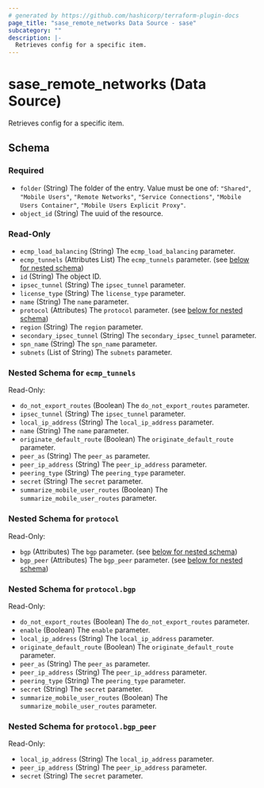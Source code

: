 ```yaml
---
# generated by https://github.com/hashicorp/terraform-plugin-docs
page_title: "sase_remote_networks Data Source - sase"
subcategory: ""
description: |-
  Retrieves config for a specific item.
---
```


# sase_remote_networks (Data Source)

Retrieves config for a specific item.



<!-- schema generated by tfplugindocs -->
## Schema

### Required

- `folder` (String) The folder of the entry. Value must be one of: `"Shared"`, `"Mobile Users"`, `"Remote Networks"`, `"Service Connections"`, `"Mobile Users Container"`, `"Mobile Users Explicit Proxy"`.
- `object_id` (String) The uuid of the resource.

### Read-Only

- `ecmp_load_balancing` (String) The `ecmp_load_balancing` parameter.
- `ecmp_tunnels` (Attributes List) The `ecmp_tunnels` parameter. (see [below for nested schema](#nestedatt--ecmp_tunnels))
- `id` (String) The object ID.
- `ipsec_tunnel` (String) The `ipsec_tunnel` parameter.
- `license_type` (String) The `license_type` parameter.
- `name` (String) The `name` parameter.
- `protocol` (Attributes) The `protocol` parameter. (see [below for nested schema](#nestedatt--protocol))
- `region` (String) The `region` parameter.
- `secondary_ipsec_tunnel` (String) The `secondary_ipsec_tunnel` parameter.
- `spn_name` (String) The `spn_name` parameter.
- `subnets` (List of String) The `subnets` parameter.

<a id="nestedatt--ecmp_tunnels"></a>
### Nested Schema for `ecmp_tunnels`

Read-Only:

- `do_not_export_routes` (Boolean) The `do_not_export_routes` parameter.
- `ipsec_tunnel` (String) The `ipsec_tunnel` parameter.
- `local_ip_address` (String) The `local_ip_address` parameter.
- `name` (String) The `name` parameter.
- `originate_default_route` (Boolean) The `originate_default_route` parameter.
- `peer_as` (String) The `peer_as` parameter.
- `peer_ip_address` (String) The `peer_ip_address` parameter.
- `peering_type` (String) The `peering_type` parameter.
- `secret` (String) The `secret` parameter.
- `summarize_mobile_user_routes` (Boolean) The `summarize_mobile_user_routes` parameter.


<a id="nestedatt--protocol"></a>
### Nested Schema for `protocol`

Read-Only:

- `bgp` (Attributes) The `bgp` parameter. (see [below for nested schema](#nestedatt--protocol--bgp))
- `bgp_peer` (Attributes) The `bgp_peer` parameter. (see [below for nested schema](#nestedatt--protocol--bgp_peer))

<a id="nestedatt--protocol--bgp"></a>
### Nested Schema for `protocol.bgp`

Read-Only:

- `do_not_export_routes` (Boolean) The `do_not_export_routes` parameter.
- `enable` (Boolean) The `enable` parameter.
- `local_ip_address` (String) The `local_ip_address` parameter.
- `originate_default_route` (Boolean) The `originate_default_route` parameter.
- `peer_as` (String) The `peer_as` parameter.
- `peer_ip_address` (String) The `peer_ip_address` parameter.
- `peering_type` (String) The `peering_type` parameter.
- `secret` (String) The `secret` parameter.
- `summarize_mobile_user_routes` (Boolean) The `summarize_mobile_user_routes` parameter.


<a id="nestedatt--protocol--bgp_peer"></a>
### Nested Schema for `protocol.bgp_peer`

Read-Only:

- `local_ip_address` (String) The `local_ip_address` parameter.
- `peer_ip_address` (String) The `peer_ip_address` parameter.
- `secret` (String) The `secret` parameter.


